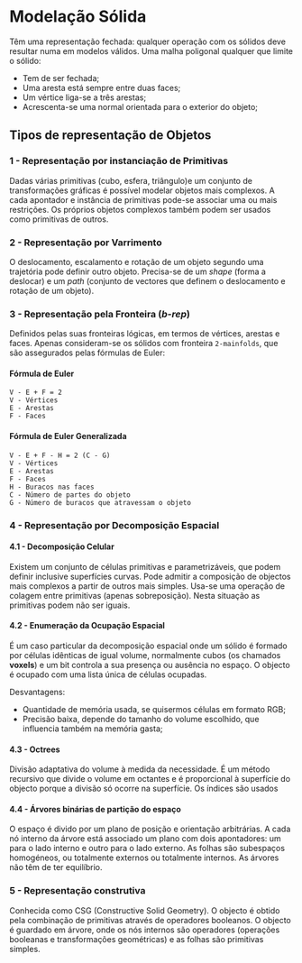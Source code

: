 # Modelação Sólida

Têm uma representação fechada: qualquer operação com os sólidos deve resultar numa em modelos válidos. Uma malha poligonal qualquer que limite o sólido:
- Tem de ser fechada;
- Uma aresta está sempre entre duas faces;
- Um vértice liga-se a três arestas;
- Acrescenta-se uma normal orientada para o exterior do objeto;

## Tipos de representação de Objetos

### 1 - Representação por instanciação de Primitivas

Dadas várias primitivas (cubo, esfera, triângulo)e um conjunto de transformações gráficas é possível modelar objetos mais complexos. A cada apontador e instância de primitivas pode-se associar uma ou mais restrições. Os próprios objetos complexos também podem ser usados como primitivas de outros.

### 2 - Representação por Varrimento

O deslocamento, escalamento e rotação de um objeto segundo uma trajetória pode definir outro objeto. Precisa-se de um *shape* (forma a deslocar) e um *path* (conjunto de vectores que definem o deslocamento e rotação de um objeto).

### 3 - Representação pela Fronteira (*b-rep*)

Definidos pelas suas fronteiras lógicas, em termos de vértices, arestas e faces. Apenas consideram-se os sólidos com fronteira `2-mainfolds`, que são assegurados pelas fórmulas de Euler:

#### Fórmula de Euler

```note
V - E + F = 2
V - Vértices
E - Arestas
F - Faces
```

#### Fórmula de Euler Generalizada

```note
V - E + F - H = 2 (C - G)
V - Vértices
E - Arestas
F - Faces
H - Buracos nas faces
C - Número de partes do objeto
G - Número de buracos que atravessam o objeto
```

### 4 - Representação por Decomposição Espacial

#### 4.1 - Decomposição Celular

Existem um conjunto de células primitivas e parametrizáveis, que podem definir inclusive superfícies curvas. Pode admitir a composição de objectos mais complexos a partir de outros mais simples. Usa-se uma operação de colagem entre primitivas (apenas sobreposição). Nesta situação as primitivas podem não ser iguais.

#### 4.2 - Enumeração da Ocupação Espacial

É um caso particular da decomposição espacial onde um sólido é formado por células idênticas de igual volume, normalmente cubos (os chamados **voxels**) e um bit controla a sua presença ou ausência no espaço. O objecto é ocupado com uma lista única de células ocupadas.

Desvantagens:
- Quantidade de memória usada, se quisermos células em formato RGB;
- Precisão baixa, depende do tamanho do volume escolhido, que influencia também na memória gasta;

#### 4.3 - Octrees

Divisão adaptativa do volume à medida da necessidade. É um método recursivo que divide o volume em octantes e é proporcional à superfície do objecto porque a divisão só ocorre na superfície. Os índices são usados 

#### 4.4 - Árvores binárias de partição do espaço

O espaço é divido por um plano de posição e orientação arbitrárias. A cada nó interno da árvore está associado um plano com dois apontadores: um para o lado interno e outro para o lado externo. As folhas são subespaços homogéneos, ou totalmente externos ou totalmente internos. As árvores não têm de ter equilíbrio. 

### 5 - Representação construtiva

Conhecida como CSG (Constructive Solid Geometry). O objecto é obtido pela combinação de primitivas através de operadores booleanos. O objecto é guardado em árvore, onde os nós internos são operadores (operações booleanas e transformações geométricas) e as folhas são primitivas simples.